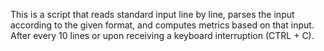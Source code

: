 This is a script that reads standard input line by line, parses the input according to the given format, and computes metrics based on that input. After every 10 lines or upon receiving a keyboard interruption (CTRL + C).
